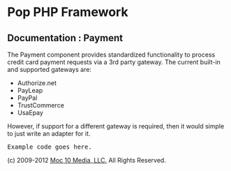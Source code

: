 Pop PHP Framework
=================

Documentation : Payment
-----------------------

The Payment component provides standardized functionality to process credit card payment requests via a 3rd party gateway.  The current built-in and supported gateways are:

* Authorize.net
* PayLeap
* PayPal
* TrustCommerce
* UsaEpay

However, if support for a different gateway is required, then it would simple to just write an adapter for it.

<pre>
Example code goes here.
</pre>

(c) 2009-2012 [Moc 10 Media, LLC.](http://www.moc10media.com) All Rights Reserved.
